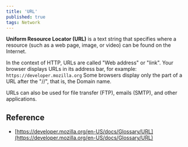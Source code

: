 ```yaml
---
title: 'URL'
published: true
tags: Network
---
```


**Uniform Resource Locator (URL)** is a text string that specifies where a
resource (such as a web page, image, or video) can be found on the Internet.

In the context of HTTP, URLs are called "Web address" or "link". Your browser
displays URLs in its address bar, for example: `https://developer.mozilla.org`
Some browsers display only the part of a URL after the "//", that is, the
Domain name.

URLs can also be used for file transfer (FTP), emails (SMTP), and other
applications.

## Reference

- [https://developer.mozilla.org/en-US/docs/Glossary/URL](https://developer.mozilla.org/en-US/docs/Glossary/URL)
